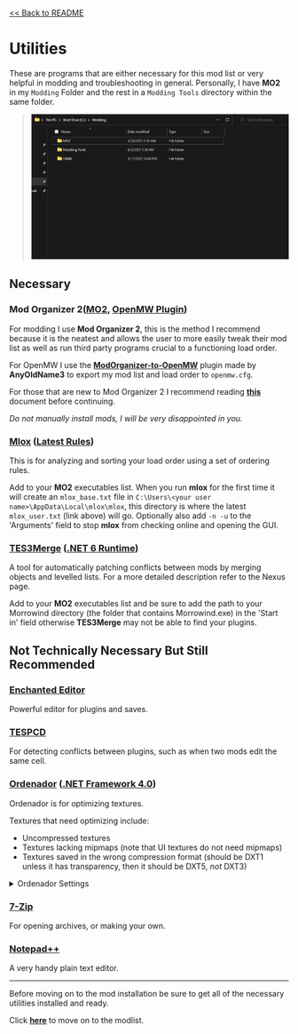 [<< Back to README](README.md)

# Utilities

These are programs that are either necessary for this mod list or very helpful in modding and troubleshooting in general. Personally, I have **MO2** in my `Modding` Folder and the rest in a `Modding Tools` directory within the same folder.

> ![image](images/moddingdirectory.png)

## Necessary

### Mod Organizer 2([MO2](https://www.nexusmods.com/skyrimspecialedition/mods/6194?tab=files), [OpenMW Plugin](https://www.nexusmods.com/morrowind/mods/45642?tab=files))

For modding I use **Mod Organizer 2**, this is the method I recommend because it is the neatest and allows the user to more easily tweak their mod list as well as run third party programs crucial to a functioning load order. 

For OpenMW I use the [**ModOrganizer-to-OpenMW**](https://www.nexusmods.com/morrowind/mods/45642*) plugin made by **AnyOldName3** to export my mod list and load order to `openmw.cfg`. 

For those that are new to Mod Organizer 2 I recommend reading [**this**](mo2basics.md) document before continuing.

*Do not manually install mods, I will be very disappointed in you.*

### [Mlox](https://github.com/rfuzzo/mlox) ([Latest Rules](https://github.com/DanaePlays/mlox-rules/tree/main))

This is for analyzing and sorting your load order using a set of ordering rules.

Add to your **MO2** executables list. When you run **mlox** for the first time it will create an `mlox_base.txt` file in `C:\Users\<your user name>\AppData\Local\mlox\mlox`, this directory is where the latest `mlox_user.txt` (link above) will go. Optionally also add `-n -u` to the 'Arguments' field to stop **mlox** from checking online and opening the GUI. 

### [TES3Merge](https://www.nexusmods.com/morrowind/mods/46870) ([.NET 6 Runtime](https://dotnet.microsoft.com/en-us/download))

A tool for automatically patching conflicts between mods by merging objects and levelled lists. For a more detailed description refer to the Nexus page.

Add to your **MO2** executables list and be sure to add the path to your Morrowind directory (the folder that contains Morrowind.exe) in the 'Start in' field otherwise **TES3Merge** may not be able to find your plugins.
<!--
### [Morrowind Code Patch]() **[*Original Engine Only*]**

### [MGE XE]() **[*Original Engine Only*]**

### [Wrye Mash Polemos Fork](https://www.nexusmods.com/morrowind/mods/45439) 

**Wrye Mash** is another mod manager, made specifically for Morrowind, but we won't be using it to manage mods with this list, instead it will be used to merge levelled lists. Install location is irrelevant, as you will tell **Wrye Mash** where to find your Morrowind directory during the installation process. Make sure you download the beta 6 version and, if you're on the original engine, enable the 1024 max plugin limit in the advanced settings.

Add to your **MO2** executables list.
-->
## Not Technically Necessary But Still Recommended

### [Enchanted Editor](https://mw.modhistory.com/download-95-1662)
Powerful editor for plugins and saves.

### [TESPCD](https://mw.modhistory.com/download-95-5283)
For detecting conflicts between plugins, such as when two mods edit the same cell.

### [Ordenador](https://www.nexusmods.com/newvegas/mods/46074?tab=description) ([.NET Framework 4.0](http://www.microsoft.com/download/en/details.aspx?id=17718))
Ordenador is for optimizing textures. 

Textures that need optimizing include:
- Uncompressed textures
- Textures lacking mipmaps (note that UI textures do not need mipmaps)
- Textures saved in the wrong compression format (should be DXT1 unless it has transparency, then it should be DXT5, *not* DXT3)

<details> <summary>Ordenador Settings</summary>

> ![ordenadorsettings](images/ordenadorsettings.png)

</details>

### [7-Zip](https://www.7-zip.org/)
For opening archives, or making your own.

### [Notepad++](https://notepad-plus-plus.org/downloads/v7.9.5/)
A very handy plain text editor.

----
Before moving on to the mod installation be sure to get all of the necessary utilities installed and ready.

Click [**here**](modlist.md) to move on to the modlist.
<!--
for the full 300+ mod modlist.

Click [**here**](modlistbareminimum.md) for just the necessities.


# Before We Start... Again


-->
